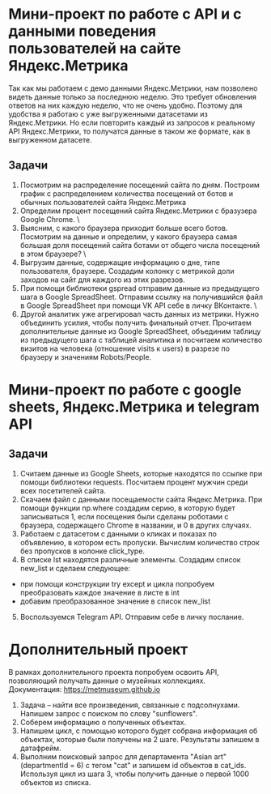 # Мини-проект по работе с API и с данными поведения пользователей на сайте Яндекс.Метрика
Так как мы работаем с демо данными Яндекс.Метрики, нам позволено видеть данные только за последнюю неделю. Это требует обновления ответов на них каждую неделю, что не очень удобно. Поэтому для удобства я работаю с уже выгруженными датасетами из Яндекс.Метрики. Но если повторить каждый из запросов к реальному API Яндекс.Метрики, то получатся данные в таком же формате, как в выгруженном датасете.
## Задачи
1. Посмотрим на распределение посещений сайта по дням. Построим график с распределением количества посещений от ботов и обычных пользователей сайта Яндекс.Метрика 
2. Определим процент посещений сайта Яндекс.Метрики с бразузера Google Chrome. \
3. Выясним, с какого браузера приходит больше всего ботов. Посмотрим на данные и определим, у какого браузера самая большая доля посещений сайта ботами от общего числа посещений в этом браузере? \
4. Выгрузим данные, содержащие информацию о дне, типе пользователя, браузере. Создадим колонку с метрикой доли заходов на сайт для каждого из этих разрезов.
5. При помощи библиотеки gspread отправим данные из предыдущего шага в Google SpreadSheet. Отправим ссылку на получившийся файл в Google SpreadSheet при помощи VK API себе в личку ВКонтакте. \
6. Другой аналитик уже агрегировал часть данных из метрики. Нужно объединить усилия, чтобы получить финальный отчет. Прочитаем дополнительные данные из Google SpreadSheet, объединим таблицу из предыдущего шага с таблицей аналитика и посчитаем количество визитов на человека (отношение visits к users) в разрезе по браузеру и значениям Robots/People.

# Мини-проект по работе с google sheets, Яндекс.Метрика и telegram API
## Задачи
1. Считаем данные из Google Sheets, которые находятся по ссылке при помощи библиотеки requests. Посчитаем процент мужчин среди всех посетителей сайта.
2. Скачаем файл с данными посещаемости сайта Яндекс.Метрика. При помощи функции np.where создадим серию, в которую будет записываться 1, если посещения были сделаны роботами с браузера, содержащего Chrome в названии, и 0 в других случаях.
3. Работаем с датасетом с данными о кликах и показах по объявлению, в котором есть пропуски. Вычислим количество строк без пропусков в колонке click_type.
4. В списке lst находятся различные элементы. Создадим список new_list и сделаем следующее:
* при помощи конструкции try except и цикла попробуем преобразовать каждое значение в листе в int
* добавим преобразованное значение в список new_list
5. Воспользуемся Telegram API. Отправим себе в личку послание.

# Дополнительный проект
В рамках дополнительного проекта попробуем освоить API, позволяющий получать данные о музейных коллекциях. \
Документация: https://metmuseum.github.io
1. Задача – найти все произведения, связанные с подсолнухами. Напишем запрос с поиском по слову "sunflowers".
2. Соберем информацию о полученных объектах.
3. Напишем цикл, с помощью которого будет собрана информация об объектах, которые были получены на 2 шаге. Результаты запишем в датафрейм.
4. Выполним поисковый запрос для департамента "Asian art" (departmentId = 6) с тегом "cat" и запишем id объектов в cat_ids. Используя цикл из шага 3, чтобы получить данные о первой 1000 объектов из списка.
